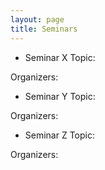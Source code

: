 ```yaml
---
layout: page
title: Seminars
---
```


* Seminar X
Topic:

Organizers:

* Seminar Y
Topic:

Organizers:

* Seminar Z
Topic:

Organizers:


